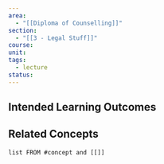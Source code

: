 ```yaml
---
area:
  - "[[Diploma of Counselling]]"
section:
  - "[[3 - Legal Stuff]]"
course: 
unit: 
tags:
  - lecture
status:
---
```

## Intended Learning Outcomes

## Related Concepts
```dataview
list FROM #concept and [[]]
```